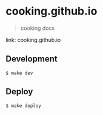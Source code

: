 # cooking.github.io
> cooking docs

link: cooking.github.io

## Development
```shell
$ make dev
```

## Deploy
```shell
$ make deploy
```
